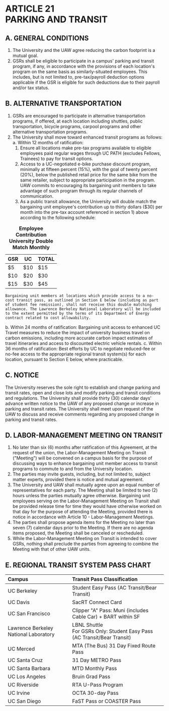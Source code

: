 # ARTICLE 21 <br> PARKING AND TRANSIT 

## A. GENERAL CONDITIONS

1. The University and the UAW agree reducing the carbon footprint is a mutual goal.
2. GSRs shall be eligible to participate in a campus' parking and transit program, if any, in accordance with the provisions of each location's program on the same basis as similarly-situated employees. This includes, but is not limited to, pre-tax/payroll deduction options applicable if the GSR is eligible for such deductions due to their payroll and/or tax status.

## B. ALTERNATIVE TRANSPORTATION

1. GSRs are encouraged to participate in alternative transportation programs, if offered, at each location including shuttles, public transportation, bicycle programs, carpool programs and other alternative transportation programs.
2. The University shall move toward enhanced transit programs as follows:
  a. Within 12 months of ratification:
    1) Ensure all locations make pre-tax programs available to eligible employees paid regular wages through UC PATH (excludes Fellows, Trainees) to pay for transit options.
    2) Access to a UC-negotiated e-bike purchase discount program, minimally at fifteen percent (15%), with the goal of twenty percent (20%), below the published retail price for the same bike from the same retailer, subject to appropriate participation in the program. UAW commits to encouraging its bargaining unit members to take advantage of such program through its regular channels of communication.
    3) As a public transit allowance, the University will double match the bargaining unit employee's contribution up to thirty dollars ($30) per month into the pre-tax account referenced in section 1) above according to the following schedule:
<table>
<caption><b>Employee Contribution University Double Match Monthly</b></caption>
    <thead>
        <tr>
            <th>GSR</th>
            <th>UC</th>
            <th>TOTAL</th>
        </tr>
    </thead>
    <tbody>
        <tr>
            <td>$5</td>
            <td>$10</td>
            <td>$15</td>
        </tr>
        <tr>
            <td>$10</td>
            <td>$20</td>
            <td>$30</td>
        </tr>
        <tr>
            <td>$15</td>
            <td>$30</td>
            <td>$45</td>
        </tr>
    </tbody>
</table>

    Bargaining unit members at locations which provide access to a no- cost transit pass, as outlined in Section E below (including as part of student fee remission), shall not receive this double matching allowance. The Lawrence Berkeley National Laboratory will be included to the extent permitted by the terms of its Department of Energy contract related to cost allowability.
  b. Within 24 months of ratification: Bargaining unit access to enhanced UC Travel measures to reduce the impact of university business travel on carbon emissions, including more accurate carbon impact estimates of travel itineraries and access to discounted electric vehicle rentals.
  c. Within 36 months of ratification: Best efforts by UC to negotiate reduced-fee or no-fee access to the appropriate regional transit system(s) for each location, pursuant to Section E below, where practicable.

## C. NOTICE

The University reserves the sole right to establish and change parking and transit rates, open and close lots and modify parking and transit conditions and regulations. The University shall provide thirty (30) calendar days' advance written notice to the UAW of any proposed change or increase in parking and transit rates. The University shall meet upon request of the UAW to discuss and receive comments regarding any proposed change in parking and transit rates.

## D. LABOR-MANAGEMENT MEETING ON TRANSIT

1. No later than six (6) months after ratification of this Agreement, at the request of the union, the Labor-Management Meeting on Transit ("Meeting") will be convened on a campus basis for the purpose of discussing ways to enhance bargaining unit member access to transit programs to commute to and from the University location.
2. The parties may invite guests, including, but not limited to, subject matter experts, provided there is notice and mutual agreement.
3. The University and UAW shall mutually agree upon an equal number of representatives for each party. The Meeting shall be limited to two (2) hours unless the parties mutually agree otherwise. Bargaining unit employees serving on the Labor-Management Meeting on Transit shall be provided release time for time they would have otherwise worked on that day for the purpose of attending the Meeting, provided there is notice in accordance with Article 10 - Labor-Management Meetings.
4. The parties shall propose agenda items for the Meeting no later than seven (7) calendar days prior to the Meeting. If there are no agenda items proposed, the Meeting shall be canceled or rescheduled.
5. While the Labor-Management Meeting on Transit is intended to cover GSRs, nothing shall preclude the parties from agreeing to combine the Meeting with that of other UAW units.

## E. REGIONAL TRANSIT SYSTEM PASS CHART

| Campus | Transit Pass Classification |
| :--- | :--- |
| UC Berkeley | Student Easy Pass (AC Transit/Bear Transit) |
| UC Davis | SacRT Connect Card |
| UC San Francisco | Clipper "A" Pass: Muni (includes Cable Car) + BART within SF |
| Lawrence Berkeley National Laboratory | LBNL Shuttle <br> For GSRs Only: Student Easy Pass (AC Transit/Bear Transit) |
| UC Merced | MTA (The Bus) 31 Day Fixed Route Pass |
| UC Santa Cruz | 31 Day METRO Pass |
| UC Santa Barbara | MTD Monthly Pass |
| UC Los Angeles | Bruin Grad Pass |
| UC Riverside | RTA U-Pass Program |
| UC Irvine | OCTA 30-day Pass |
| UC San Diego | FaST Pass or COASTER Pass |

